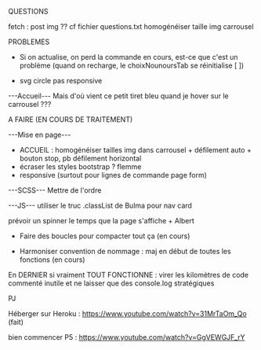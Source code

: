 QUESTIONS

fetch : post img ?? cf fichier questions.txt
homogénéiser taille img carrousel

<!-- Changer couleur des icones > et < du carrousel -->

<!-- Est-ce que je peux forcer le select de couleur à se remettre sur la 1ère option quand on change de nounours dans la page produit ? J'ai mis en 'selected' dans le html (avec JS) mais l'affichage suit pas. -->

<!-- - Est-ce qu'il y a un moyen de rechercher par num de ligne dans la console ? -->

<!-- - Où est-ce que j'ai un retour d'erreur si je peux pas console.log en nodeJS ? -->


PROBLEMES

<!-- - cf drapeau 2 & 3 form, fonction delete qd click bin, condition si reste que 1 nounours ? -->

- Si on actualise, on perd la commande en cours, est-ce que c'est un problème (quand on recharge, le choixNounoursTab se réinitialise [ ])

- svg circle pas responsive

---Accueil---
Mais d'où vient ce petit tiret bleu quand je hover sur le carrousel ???

A FAIRE (EN COURS DE TRAITEMENT)

<!-- Form : empêcher validation JS si un truc invalid CSS  -->

---Mise en page---
* ACCUEIL : homogénéiser tailles img dans carrousel + défilement auto + bouton stop, pb défilement horizontal
* écraser les styles bootstrap ? flemme
* responsive (surtout pour lignes de commande page form)

---SCSS---
Mettre de l'ordre

---JS---
utiliser le truc .classList de Bulma pour nav card
<!-- remettre select de quantite a 0 aussi -->
prévoir un spinner le temps que la page s'affiche + Albert
<!-- - Vérifier les champs du formulaire de contact -->
- Faire des boucles pour compacter tout ça (en cours)
<!-- - Calculer la variable prix dans panier.js (251) autrement -->
- Harmoniser convention de nommage : maj en début de toutes les fonctions (en cours)


En DERNIER si vraiment TOUT FONCTIONNE : virer les kilomètres de code commenté inutile et ne laisser que des console.log stratégiques


PJ

Héberger sur Heroku : 
https://www.youtube.com/watch?v=31MrTaOm_Qo
(fait)

bien commencer P5 : 
https://www.youtube.com/watch?v=GgVEWGJF_rY